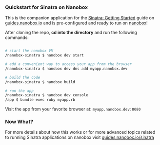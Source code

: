 ### Quickstart for Sinatra on Nanobox
This is the companion application for the [Sinatra: Getting Started](https://guides.nanobox.io/sinatra/) guide on [guides.nanobox.io](https://guides.nanobox.io) and is pre-configured and ready to run on [nanobox](https://desktop.nanobox.io/)!

After cloning the repo, **cd into the directory** and run the following commands:

``` bash

# start the nanobox VM
/nanobox-sinatra $ nanobox dev start

# add a convenient way to access your app from the browser
/nanobox-sinatra $ nanobox dev dns add myapp.nanobox.dev

# build the code
/nanobox-sinatra $ nanobox build

# run the app
/nanobox-sinatra $ nanobox dev console
/app $ bundle exec ruby myapp.rb
```

Visit the app from your favorite browser at: `myapp.nanobox.dev:8080`

### Now What?
For more details about how this works or for more advanced topics related to running Sinatra applications on nanobox visit [guides.nanobox.io/sinatra](https://guides.nanobox.io/sinatra)
